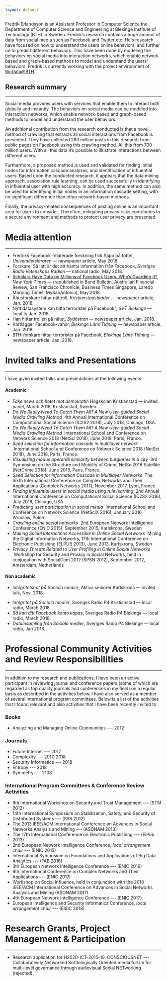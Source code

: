```yaml
---
layout: default
---
```


Fredrik Erlandsson is an Assistant Professor in Computer Science the Department of Computer Science and Engineering at Blekinge Institute of Technology (BTH) in Sweden. Fredrik’s research contains a huge amount of data from social media such as Facebook and Twitter etc. He's research have focused on how to understand the users online behaviors, and further on to predict different behaviors. This have been done by modeling the behaviors on social media into interaction networks, which enable network-based and graph-based methods to model and understand the users' behaviors. Fredrik is currently working with the project environment of [BigData@BTH](https://a.bth.se/bigdata/).


## Research summary
---
Social media provides users with services that enable them to interact both globally and instantly. The behaviors on social media can be modeled into interaction networks, which enable network-based and graph-based methods to model and understand the user behaviors.

An additional contribution from the research conducted is that a novel method of crawling that extracts all social interactions from Facebook is presented. They have collected 280 million posts in this research from public pages on Facebook using this crawling method. All this from 700 million users. With all this data it’s possible to illustrate interactions between different users.

Furthermore, a proposed method is used and validated for finding initial nodes for information cascade analyzes, and identification of influential users. Based upon the conducted research, it appears that the data mining approach, association rule learning, can be used successfully in identifying in influential user with high accuracy. In addition, the same method can also be used for identifying initial nodes in an information cascade setting, with no significant difference than other network-based methods.

Finally, the privacy-related consequences of posting online is an important area for users to consider. Therefore, mitigating privacy risks contributes to a secure environment and methods to protect user privacy are presented.


<!-- # News
---
* March '18: [Teaching](teaching.html) database tehniques.
* June '18: Attended to NetSci 2018 in Paris
* Jul '18: Attended to IC2S2 2018 in Chicago
* March '18: [Teaching](teaching.html) database tehniques. -->



# Media attention
---
* Fredriks Facebook-relaterade forskning fick Säpo på fötter, *Universitetsläraren* — newspaper article, May 2018. 
* Forskare: Så lätt är det att hämta information från Facebook, *Sveriges Radio Vetenskaps Radion* — national radio, May 2018. 
* [Scholars Have Data on Millions of Facebook Users. Who’s Guarding It?](https://www.nytimes.com/2018/05/06/technology/facebook-information-data-sets-academics.html), *New York Times* — (republished in Bend Bulletin, Australian Financial Review, San Francisco Chronicle, Business Times Singapore, Laredo Morning Times, MySanAntonio), May 2018. 
* Åhusforskare hittar nättroll, *Kristianstadsbladet* — newspaper article, Jan. 2018. 
* Nytt datasystem kan hitta terrorister på Facebook", *SVT Blekinge* — local tv Jan. 2018. 
* Han hittar trollen på nätet, *Sydöstran* — newspaper article, Jan. 2018. 
* Kartlägger Facebook-vanor, *Blekinge Läns Tidning* — newspaper article, Jan. 2018. 
* BTH-forskare hittar terrorister på Facebook, *Blekinge Läns Tidning* — newspaper article, Jan. 2018. 

<!-- * *BTH-forskare har kartlagt radikalisering - samlat in 35 miljarder gillamarkeringar,  Jan. 2018. 
* newspaper article,”BTH-forskning ska hitta radikaliserade” • Sydöstran Jan. 2018.  -->

# Invited talks and Presentations
--- 
<!-- * "Datainsamling från Sociala medier", Jan, Sveriges Radio P4 Blekinge
* "Integritet på Sociala medier", 22/3, Sveriges Radio P4 Kristianstad
* "Så kan ditt Facebook konto kapas", 10/4, Sveriges Radio P4 Blekinge
* "Fake news och hotet mot demokratin", 11/4, paneldebatt, Högskolan Kristianstad
* "Integritetshot på Sociala medier", 16/11, Aktiva seniorer Karlskrona
--- -->
I have given invited talks and presentations at the following events:

#### Academic
-  *Fake news och hotet mot demokratin* Högskolan Kristianstad — invited panel, March 2018, Kristianstad, Sweden.
-   *Do We Really Need To Catch Them All? A New User-guided Social Media
    Crawling Method*  4th Annual International Conference on
    Computational Social Science (IC2S2 2018), July 2018, Chicago, USA.
-   *Do We Really Need To Catch Them All? A New User-guided Social Media
    Crawling Method*  International School and Conference on Network
    Science 2018 (NetSci 2018), June 2018, Paris, France.
-   *Seed selection for information cascade in multilayer network*
     International School and Conference on Network Science 2018 (NetSci
    2018), June 2018, Paris, France.
-   *Visualizing modus operandi similarity between burglaries in a city*
     3rd Symposium on the Structure and Mobility of Crime, NetSci2018
    Satellite (NetCrime 2018), June 2018, Paris, France.
-   *Seed Selection for Information Cascade in Multilayer Networks*  The
    Sixth International Conference on Complex Networks and Their
    Applications (Complex Networks 2017), November 2017, Lyon, France
-   *Finding influential users in social media using rule learning*  2nd
    Annual International Conference on Computational Social Science
    (IC2S2 2016), July 2016, Chicago, USA.
-   *Predicting user participation in social media*  International
    School and Conference on Network Science (NetSciX 2016), January
    2016, Wroclaw, Polen
-   *Crawling online social networks*  2nd European Network Intelligence
    Conference (ENIC 2015), September 2015, Karlskrona, Sweden
-   *Making Social Interactions Accessible in Online Social Networks*
     Mining the Digital Information Networks, 17th International
    Conference on Electronic Publishing (ELPUB 2013), June 2013,
    Karlskrona, Sweden
-   *Privacy Threats Related to User Profiling in Online Social
    Networks*  Workshop for Security and Privacy in Social Networks,
    held in conjugation with SocialCom 2012 (SPSN 2012), September 2012,
    Amsterdam, Netherlands


#### Non academic
- *Integritetshot på Sociala medier*, Aktiva seniorer Karlskrona — invited talk, Nov. 2018.
* *Integritet på Sociala medier*, Sveriges Radio P4 Kristianstad — local radio, March 2018.
* *Så kan ditt Facebook konto kapas*, Sveriges Radio P4 Blekinge — local radio, March 2018.
* *Datainsamling från Sociala medier*, Sveriges Radio P4 Blekinge — local radio, Jan 2018.

<!-- # Organizing / PC / other -->
# Professional Community Activities and Review Responsibilities
---
In addition to my research and publications, I have been an active participant in reviewing journal and conference papers (some of which are regarded as top quality journals and conferences in my field) on a regular basis as described in the activities below. I have also served as a member of several international program committees.
Below is a list of the activities that I found relevant and also activities that I have been recently invited to:

### Books

-   Analyzing and Managing Online Communities --- 2012

### Journals

-   Future Internet --- 2017
-   Complexity --- 2017, 2018
-   Security Informatics --- 2018
-   Entropy --- 2018
-   Symmetry --- 2108

### International Program Committees & Conference Review Activities

-   8th International Workshop on Security and Trust Management ---
    (STM 2012)
-   14th International Symposium on Stabilization, Safety, and Security
    of Distributed Systems --- (SSS 2012)
-   The 2013 IEEE/ACM International Conference on Advances in Social
    Networks Analysis and Mining --- (ASONAM 2013)
-   The 17th International Conference on Electronic Publishing ---
    (ElPub 2013)
-   2nd European Network Intelligence Conference, *local arrangement
    chair* --- (ENIC 2015)
-   International Symposium on Foundations and Applications of Big Data
    Analytics --- (FAB 2016)
-   3th European Network Intelligence Conference --- (ENIC 2016)
-   6th International Conference on Complex Networks and Their
    Applications --- (ENIC 2017)
-   Workshop on Social Influence, held in conjunction with the 2018
    IEEE/ACM International Conference on Advances in Social Networks
    Analysis and Mining (ASONAM 2017)
-   4th European Network Intelligence Conference --- (ENIC 2017)
-   European Intelligence and Security Informatics Conference, *local
    arrangement chair* --- (EISIC 2018)

# Research Grants, Project Management & Participation
---
- Research application for H2020-ICT-2015-10, CONSCIOUSNET --- Collaboratively Networked SoCIologically Oriented media forUm for multi-level governance through audiovisual Social NETworking (rejected).
